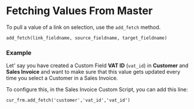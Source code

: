 
# Fetching Values From Master



To pull a value of a link on selection, use the `add_fetch` method.



```
add_fetch(link_fieldname, source_fieldname, target_fieldname)

```

### Example


Let' say you have created a Custom Field **VAT ID** (`vat_id`) in **Customer** and **Sales Invoice** and want to make sure that this value gets updated every time you select a Customer in a Sales Invoice.


To configure this, in the Sales Invoice Custom Script, you can add this line:



```
cur_frm.add_fetch('customer','vat_id','vat_id')

```




